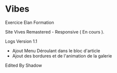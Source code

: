 # Vibes
Exercice Elan Formation

Site Vives Remastered - Responsive ( En cours ).

Logs Version 1.1

- Ajout Menu Déroulant dans le bloc d'article
- Ajout des bordures et de l'animation de la galerie

Edited By Shadow
